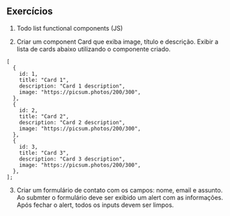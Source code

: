 ## Exercícios

1.  Todo list functional components (JS)

2.  Criar um component Card que exiba image, título e descrição. Exibir a lista de cards abaixo utilizando o componente criado.

```
[
  {
    id: 1,
    title: "Card 1",
    description: "Card 1 description",
    image: "https://picsum.photos/200/300",
  },
  {
    id: 2,
    title: "Card 2",
    description: "Card 2 description",
    image: "https://picsum.photos/200/300",
  },
  {
    id: 3,
    title: "Card 3",
    description: "Card 3 description",
    image: "https://picsum.photos/200/300",
  },
];
```

3.  Criar um formulário de contato com os campos: nome, email e assunto. Ao submter o formulário deve ser exibido um alert com as informações. Após fechar o alert, todos os inputs devem ser limpos.
